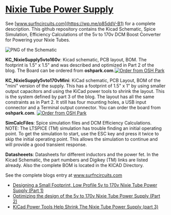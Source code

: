 # [Nixie Tube Power Supply](https://wp.me/p85ddV-B1 )

See [www.surfncircuits.com](https://wp.me/p85ddV-B1)  for a complete description.  This github repository contains the Kicad Schematic, Spice Simulation, Efficiency Calculations of the 5v to 170v DCM Boost Converter for Powering your Nixie Tubes.   

![PNG of the Schematic](https://github.com/drkmsmithjr/NixiePowerSupply/blob/master/KC_NixieSupply5vTo160v/nixiesupply5vto160vdcmboost-sch.png)

__KC_NixieSupply5vto160v__:  Kicad schematic, PCB layout, BOM.  The footprint is 1.5" x 1.5" and was described and optimized in Part 2 of the blog.     The Board can be ordered from __oshpark.com__.<a href="https://oshpark.com/shared_projects/FZ5eYIVY"><img src="https://oshpark.com/assets/badge-5b7ec47045b78aef6eb9d83b3bac6b1920de805e9a0c227658eac6e19a045b9c.png" alt="Order from OSH Park"></img></a>

__KC_NixieSupply5vto170vMini__:  KiCad schematic, PCB Layout, BOM of the "mini" version of the supply.   This has a footprint of 1.5" x 1" by using smaller output capacitors and using the KiCad power tools to shrink the layout.  This is the system defined by part 3 of the blog.    The layout has all the same constraints as in Part 2.  It still has four mounting holes, a USB input connector and a Terminal output connector.    You can order the board from __oshpark.com__. <a href="https://www.oshpark.com/shared_projects/MmyafCnN"><img src="https://www.oshpark.com/assets/badge-5b7ec47045b78aef6eb9d83b3bac6b1920de805e9a0c227658eac6e19a045b9c.png" alt="Order from OSH Park"></img></a>

__SimCalcFiles__:  Spice simulation files and DCM Efficiency Calculations.  NOTE: The LTSPICE (TM) simulation has trouble finding an initial operating point.   To get the simulation to start, use the ESC key and press it twice to skip the initial operating point.   This allows the simulation to continue and will provide a good transient response.    

__Datasheeets__: Datasheets for different inductors and the power fet.  In the Kicad Schematic, the part numbers and Digikey (TM) links are listed already.   Also the complete BOM is located in the KICAD Directory.      

See the complete blogs entry at  www.surfncircuits.com
  * [Designing a Small Footprint, Low Profile 5v to 170v Nixie Tube Power Supply (Part 1)](https://wp.me/p85ddV-A8 )
  * [Optimizing the design of the 5v to 170v Nixie Tube Power Supply (Part 2)](https://wp.me/p85ddV-B1 )
  * [KiCad Power Tools Help Shrink The Nixie Tube Power Supply (part 3)](https://wp.me/p85ddv-Ck)  


